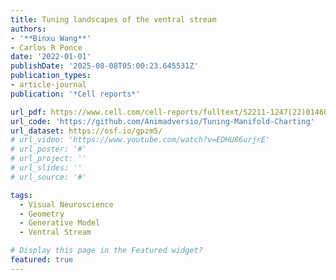 ```yaml
---
title: Tuning landscapes of the ventral stream
authors:
- '**Binxu Wang**'
- Carlos R Ponce
date: '2022-01-01'
publishDate: '2025-08-08T05:00:23.645531Z'
publication_types:
- article-journal
publication: '*Cell reports*'

url_pdf: https://www.cell.com/cell-reports/fulltext/S2211-1247(22)01460-7
url_code: 'https://github.com/Animadversio/Tuning-Manifold-Charting'
url_dataset: https://osf.io/gpzm5/
# url_video: 'https://www.youtube.com/watch?v=EDHU86urjrE'
# url_poster: '#'
# url_project: ''
# url_slides: ''
# url_source: '#'

tags:
  - Visual Neuroscience
  - Geometry
  - Generative Model
  - Ventral Stream

# Display this page in the Featured widget?
featured: true
---
```

